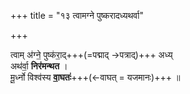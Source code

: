 +++
title = "१३ त्वामग्ने पुष्करादध्यथर्वा"

+++

त्वाम् अ॑ग्ने॒ पुष्क॑रा॒द्+++(=पद्माद् →पत्राद्)+++ अध्य्  
अथ॑र्वा॒ **निर॑मन्थत** ।  
मू॒र्ध्नो विश्व॑स्य **वा॒घतः॑**+++(←वाघत् = यजमानः)+++ ॥
